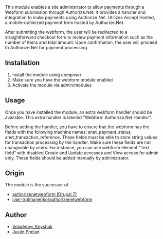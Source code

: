 This module enables a site administrator to allow payments through a Webform
submission through Authorize.Net. It provides a handler and integration to make
payments using Authorize.Net. Utilizes Accept Hosted, a mobile-optimized payment
form hosted by Authorize.Net.

After submitting the webform, the user will be redirected to a straightforward
checkout form to review payment information such as the number of items
and total amount. Upon confirmation, the user will proceed to Authorize.Net for
payment processing.

## Installation

1. Install the module using composer
2. Make sure you have the webform module enabled
3. Activate the module via admin/modules

## Usage

Once you have installed the module, an extra webform handler should be
available. This extra handler is labeled "Webform Authorize.Net Handler".

Before adding the handler, you have to ensure that the webform has the fields
with the following machine names: anet_payment_status,
anet_transaction_reference. These fields must be able to store string values
for transaction processing by the handler. Make sure these fields are not
changeable by users. For instance, you can use webform element "Text field"
with disabled Create and Update accesses and View access for admin only. These
fields should be added manually by administrator.

## Origin

The module is the successor of
- [authorizenetwebform (Drupal 7)](https://www.drupal.org/project/authorizenetwebform)
- [ivan-trokhanenko/authorizenetwebform](https://github.com/ivan-trokhanenko/authorizenetwebform)

## Author

- [Volodymyr Knyshuk](https://www.drupal.org/user/3536002)
- [Justin Phelan](https://www.drupal.org/user/54285)
